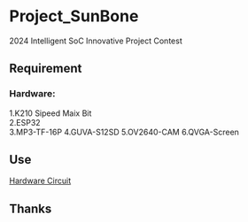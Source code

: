 # Project_SunBone
 2024 Intelligent SoC Innovative Project Contest
## Requirement
### Hardware:
1.K210 Sipeed Maix Bit  
2.ESP32  
3.MP3-TF-16P
4.GUVA-S12SD
5.OV2640-CAM
6.QVGA-Screen
## Use
[Hardware Circuit](CircuitDiagram/Final_Schematic_SunBone_2024-07-04.png)
## Thanks
 
